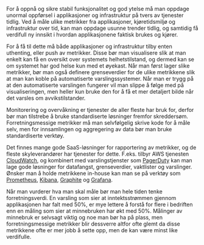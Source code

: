 For å oppnå og sikre stabil funksjonalitet og god ytelse må man oppdage unormal oppførsel i applikasjoner og infrastruktur på tvers av tjenester tidlig. Ved å måle ulike metrikker fra applikasjoner, kjøretidsmiljø og infrastruktur over tid, kan man oppdage usunne trender tidlig, og samtidig få verdifull ny innsikt i hvordan applikasjonene faktisk brukes og kjører.

For å få til dette må både applikasjoner og infrastruktur tilby enten uthenting, eller push av metrikker. Disse bør man visualisere slik at man enkelt kan få en oversikt over systemets helhetstilstand, og dermed kan se om systemet har god helse kun med et øyekast. Når man først lager slike metrikker, bør man også definere grenseverdier for de ulike metrikkene slik at man kan koble på automatiserte varslingssystemer. Når man er trygg på at den automatiserte varslingen fungerer vil man slippe å følge med på visualiseringen, men heller kun bruke den for å få et mer detaljert bilde når det varsles om avvikstilstander.

Monitorering og overvåkning er tjenester de aller fleste har bruk for, derfor bør man tilstrebe å bruke standardiserte løsninger fremfor skreddersøm. Forretningsmessige metrikker må man selvfølgelig skrive kode for å måle selv, men for innsamlingen og aggregering av data bør man bruke standardiserte verktøy.

Det finnes mange gode SaaS-løsninger for rapportering av metrikker, og de fleste skyleverandører har tjenester for dette. F.eks. tilbyr AWS tjenesten [CloudWatch](https://aws.amazon.com/cloudwatch/), og kombinert med varslingstjenster som [PagerDuty](https://www.pagerduty.com/) kan man lage gode løsninger for datafangst, grenseverdier, vaktlister og varslinger. Ønsker man å holde metrikkene in-house kan man se på verktøy som [Prometheus](https://prometheus.io/), [Kibana](https://www.elastic.co/products/kibana), [Graphite](https://graphiteapp.org/) og [Grafana](https://grafana.com/).

Når man vurderer hva man skal måle bør man hele tiden tenke forretningsverdi. En varsling som sier at inntektsstrømmen gjennom applikasjonen har falt med 50%, er mye lettere å forstå for flere i bedriften enn en måling som sier at minnebruken har økt med 50%. Målinger av minnebruk er selvsagt viktig og noe man bør ha på plass, men forretningsmessige metrikker blir dessverre altfor ofte glemt da disse metrikkene ofte er mer jobb å sette opp, men de kan være minst like verdifulle.